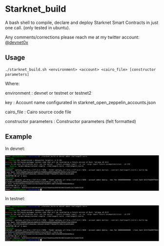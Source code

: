 # Starknet_build
A bash shell to compile, declare and deploy Starknet Smart Contracts in just one call.
(only tested in ubuntu).

Any comments/corrections please reach me at my twitter account: [@devnet0x](https://twitter.com/devnet0x/)

## Usage ##


```
./starknet_build.sh <environment> <account> <cairo_file> [constructor parameters]
```
Where:

environment            : devnet or testnet or testnet2

key                    : Account name configurated in starknet_open_zeppelin_accounts.json

cairo_file             : Cairo source code file

constructor parameters : Constructor parameters (felt formatted)

## Example ##

In devnet:

![alt text](https://github.com/devnet0x/Starknet_build/blob/main/builddev.png)

In testnet:

![alt text](https://github.com/devnet0x/Starknet_build/blob/main/builddev.png)
